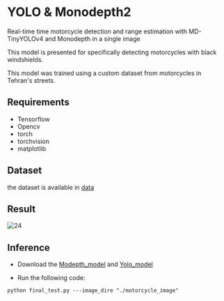 # YOLO & Monodepth2
Real-time time motorcycle detection and range estimation with MD-TinyYOLOv4 and Monodepth in a single image 

This model is presented for specifically detecting motorcycles with black windshields.

This model was trained using a custom dataset from motorcycles in Tehran's streets.
## Requirements
- Tensorflow
- Opencv
- torch
- torchvision
- matplotlib

## Dataset
the dataset is available in [data](https://drive.google.com/drive/folders/1ZmSOmuEaLK_kwa5fSUrffk7FnxaQrXTr?usp=drive_link) 
## Result
![24](https://github.com/zahrabsh74/YOLOMonodepth/blob/main/results.png)


## Inference
- Download the [Modepth_model](https://drive.google.com/file/d/1LjhElUvirdqLEJgn84tK7hK-mhZmeKsZ/view?usp=drive_link) and [Yolo_model](https://drive.google.com/file/d/1SMbPmBQF1t_pd6iPSnfBXWxNw5AxNLPV/view?usp=drive_link)

- Run the following code:
```
python final_test.py ---image_dire "./motorcycle_image"
```
